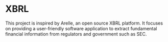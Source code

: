 # XBRL
This project is inspired by Arelle, an open source XBRL platform. It focuses on providing a user-friendly software application to extract fundamental financial information from regulators and government such as SEC.
